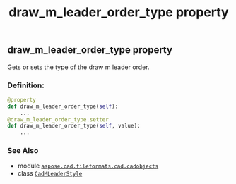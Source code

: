 ﻿---
title: draw_m_leader_order_type property
second_title: Aspose.CAD for Python via .NET API References
description: 
type: docs
weight: 330
url: /python-net/aspose.cad.fileformats.cad.cadobjects/cadmleaderstyle/draw_m_leader_order_type/
is_root: false
---

## draw_m_leader_order_type property


Gets or sets the type of the draw m leader order.
### Definition:
```python
@property
def draw_m_leader_order_type(self):
    ...
@draw_m_leader_order_type.setter
def draw_m_leader_order_type(self, value):
    ...
```

### See Also
* module [`aspose.cad.fileformats.cad.cadobjects`](../../)
* class [`CadMLeaderStyle`](/cad/python-net/aspose.cad.fileformats.cad.cadobjects/cadmleaderstyle)
